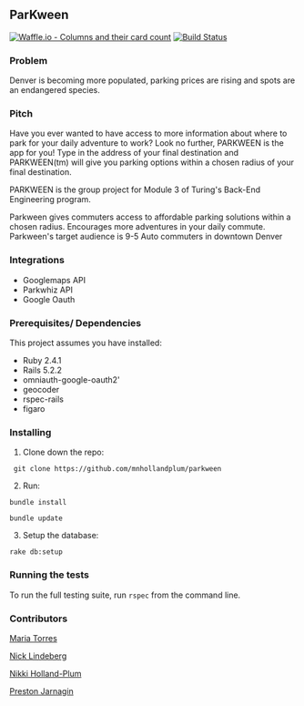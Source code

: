 ## ParKween

[![Waffle.io - Columns and their card count](https://badge.waffle.io/mnhollandplum/parkween.svg?columns=all)](https://waffle.io/mnhollandplum/parkween)
[![Build Status](https://travis-ci.org/mnhollandplum/parkween.svg?branch=master)](https://travis-ci.org/mnhollandplum/parkween)

### Problem

Denver is becoming more populated, parking prices are rising and spots are an endangered species.  

### Pitch

Have you ever wanted to have access to more information about where to park for your daily adventure to work?  Look no further, PARKWEEN is the app for you! Type in the address of your final destination and PARKWEEN(tm) will give you parking options within a chosen radius of your final destination.  

PARKWEEN is the group project for Module 3 of Turing's Back-End Engineering program.

Parkween gives commuters access to affordable parking solutions within a chosen radius.  Encourages more adventures in your daily commute. Parkween's target audience is 9-5 Auto commuters in downtown Denver

### Integrations
* Googlemaps API
* Parkwhiz API
* Google Oauth

### Prerequisites/ Dependencies
 This project assumes you have installed: 
 * Ruby 2.4.1
 * Rails 5.2.2
 * omniauth-google-oauth2'
 * geocoder
 * rspec-rails
 * figaro

### Installing

1. Clone down the repo:

` git clone https://github.com/mnhollandplum/parkween`

2. Run:

`bundle install`

`bundle update`

3. Setup the database:

 `rake db:setup`

### Running the tests
To run the full testing suite, run `rspec` from the command line.


### Contributors
[Maria Torres](https://github.com/tmaria17)

[Nick Lindeberg](https://github.com/NickLindeberg)

[Nikki Holland-Plum](https://github.com/mnhollandplum)

[Preston Jarnagin](https://github.com/prestonjarnagin)

